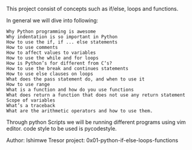 This project consist of concepts such as if/else, loops and functions.

In general we will dive into following:

    Why Python programming is awesome
    Why indentation is so important in Python
    How to use the if, if ... else statements
    How to use comments
    How to affect values to variables
    How to use the while and for loops
    How is Python’s for different from C‘s?
    How to use the break and continues statements
    How to use else clauses on loops
    What does the pass statement do, and when to use it
    How to use range
    What is a function and how do you use functions
    What does return a function that does not use any return statement
    Scope of variables
    What’s a traceback
    What are the arithmetic operators and how to use them.

Through python Scripts we will be running different programs using vim editor.
code style to be used is pycodestyle.

Author: Ishimwe Tresor
project: 0x01-python-if-else-loops-functions
